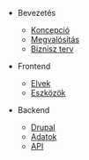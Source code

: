 * Bevezetés
    
    * [Koncepció](/koncepcio.md "Koncepció - MOH Dokumentáció")
    * [Megvalósítás](/megvalositas.md "Megvalósítás - MOH Dokumentáció")
    * [Biznisz terv](/biznisz.md "Biznisz terv - MOH Dokumentáció")

* Frontend

    * [Elvek](/elvek.md "Elveink - MOH Dokumentáció")
    * [Eszközök](/eszkozok.md "Eszközök - MOH Dokumentáció")

* Backend

    * [Drupal](/drupal.md "Drupal - MOH Dokumentáció")
    * [Adatok](/adat.md "Adatok - MOH Dokumentáció")
    * [API](https://documenter.getpostman.com/view/5139955/SzezaquL)